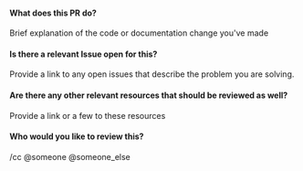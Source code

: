 #### What does this PR do?
Brief explanation of the code or documentation change you've made

#### Is there a relevant Issue open for this?
Provide a link to any open issues that describe the problem you are solving.

#### Are there any other relevant resources that should be reviewed as well?
Provide a link or a few to these resources

#### Who would you like to review this?
/cc @someone @someone_else